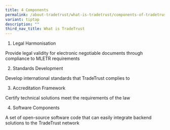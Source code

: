 ```yaml
---
title: 4 Components
permalink: /about-tradetrust/what-is-tradetrust/components-of-tradetrust/
variant: tiptap
description: ""
third_nav_title: What is TradeTrust
---
```

<p></p><ol data-tight="true" class="tight"><li><p>Legal Harmonisation</p></li></ol><p>Provide legal validity for electronic negotiable documents through compliance to MLETR requirements</p><ol start="2" data-tight="true" class="tight"><li><p>Standards Development</p></li></ol><p>Develop international standards that TradeTrust complies to</p><ol start="3" data-tight="true" class="tight"><li><p>Accreditation Framework</p></li></ol><p>Certify technical solutions meet the requirements of the law</p><ol start="4" data-tight="true" class="tight"><li><p>Software Components</p></li></ol><p>A set of open-source software code that can easily integrate backend solutions to the TradeTrust network</p><p></p>